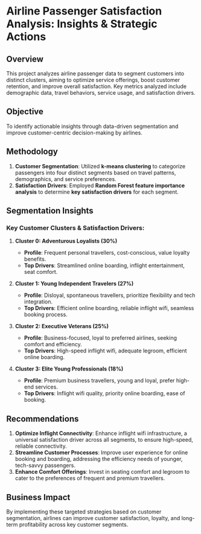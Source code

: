 # Airline Passenger Satisfaction Analysis: Insights & Strategic Actions

## Overview
This project analyzes airline passenger data to segment customers into distinct clusters, aiming to optimize service offerings, boost customer retention, and improve overall satisfaction. Key metrics analyzed include demographic data, travel behaviors, service usage, and satisfaction drivers.

## Objective
To identify actionable insights through data-driven segmentation and improve customer-centric decision-making by airlines.

## Methodology
1. **Customer Segmentation**: Utilized **k-means clustering** to categorize passengers into four distinct segments based on travel patterns, demographics, and service preferences.
2. **Satisfaction Drivers**: Employed **Random Forest feature importance analysis** to determine **key satisfaction drivers** for each segment.

## Segmentation Insights
### Key Customer Clusters & Satisfaction Drivers:
1. **Cluster 0: Adventurous Loyalists (30%)**  
   - **Profile**: Frequent personal travellers, cost-conscious, value loyalty benefits.  
   - **Top Drivers**: Streamlined online boarding, inflight entertainment, seat comfort.

2. **Cluster 1: Young Independent Travelers (27%)**  
   - **Profile**: Disloyal, spontaneous travellers, prioritize flexibility and tech integration.  
   - **Top Drivers**: Efficient online boarding, reliable inflight wifi, seamless booking process.

3. **Cluster 2: Executive Veterans (25%)**  
   - **Profile**: Business-focused, loyal to preferred airlines, seeking comfort and efficiency.  
   - **Top Drivers**: High-speed inflight wifi, adequate legroom, efficient online boarding.

4. **Cluster 3: Elite Young Professionals (18%)**  
   - **Profile**: Premium business travellers, young and loyal, prefer high-end services.  
   - **Top Drivers**: Inflight wifi quality, priority online boarding, ease of booking.

## Recommendations
1. **Optimize Inflight Connectivity**: Enhance inflight wifi infrastructure, a universal satisfaction driver across all segments, to ensure high-speed, reliable connectivity.
2. **Streamline Customer Processes**: Improve user experience for online booking and boarding, addressing the efficiency needs of younger, tech-savvy passengers.
3. **Enhance Comfort Offerings**: Invest in seating comfort and legroom to cater to the preferences of frequent and premium travellers.

## Business Impact
By implementing these targeted strategies based on customer segmentation, airlines can improve customer satisfaction, loyalty, and long-term profitability across key customer segments.
